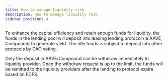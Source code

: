 ```yaml
---
title: How to manage liquidity risk
description: How to manage liquidity risk
sidebar_position: 4
---
```


To enhance the capital efficiency and retain enough funds for liquidity, the funds in the lending pool will deposit into leading lending protocol (ie AAVE, Compound) to generate yield. The idle funds is subject to deposit into other protocols by DAO voting.

Only the deposit in AAVE/Compound can be withdraw immediately to liquidity provider. Once the withdraw request is up to the limit, the funds will be remitted to the liquidity providers after the lending to protocol expire based on FCFS.


